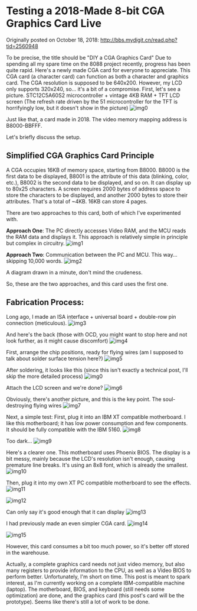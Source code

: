 # Testing a 2018-Made 8-bit CGA Graphics Card Live

Originally posted on October 18, 2018:
http://bbs.mydigit.cn/read.php?tid=2560948

To be precise, the title should be "DIY a CGA Graphics Card"
Due to spending all my spare time on the 8088 project recently, progress has been quite rapid. Here's a newly made CGA card for everyone to appreciate.
This CGA card (a character card) can function as both a character and graphics card.
The CGA resolution is supposed to be 640x200. However, my LCD only supports 320x240, so... it's a bit of a compromise.
First, let's see a picture. STC12C5A60S2 microcontroller + vintage 4KB RAM + TFT LCD screen (The refresh rate driven by the 51 microcontroller for the TFT is horrifyingly low, but it doesn't show in the picture)
![img0](images/20181018_00.jpg)

Just like that, a card made in 2018. The video memory mapping address is B8000-BBFFF.

Let's briefly discuss the setup.
## Simplified CGA Graphics Card Principle
A CGA occupies 16KB of memory space, starting from B8000. B8000 is the first data to be displayed, B8001 is the attribute of this data (blinking, color, etc.), B8002 is the second data to be displayed, and so on. It can display up to 80x25 characters. A screen requires 2000 bytes of address space to store the characters to be displayed, and another 2000 bytes to store their attributes. That's a total of ~4KB. 16KB can store 4 pages.

There are two approaches to this card, both of which I've experimented with.

**Approach One**: The PC directly accesses Video RAM, and the MCU reads the RAM data and displays it. This approach is relatively simple in principle but complex in circuitry.
![img1](images/20181018_01.jpg)

**Approach Two**: Communication between the PC and MCU. This way... skipping 10,000 words.
![img2](images/20181018_02.jpg)

A diagram drawn in a minute, don't mind the crudeness.

So, these are the two approaches, and this card uses the first one.

## Fabrication Process:
Long ago, I made an ISA interface + universal board + double-row pin connection (meticulous).
![img3](images/20181018_03.jpg)

And here's the back (those with OCD, you might want to stop here and not look further, as it might cause discomfort)
![img4](images/20181018_04.jpg)

First, arrange the chip positions, ready for flying wires (am I supposed to talk about solder surface tension here?)
![img5](images/20181018_05.jpg)

After soldering, it looks like this (since this isn't exactly a technical post, I'll skip the more detailed process)
![img0](images/20181018_00.jpg)

Attach the LCD screen and we're done?
![img6](images/20181018_06.jpg)

Obviously, there's another picture, and this is the key point. The soul-destroying flying wires
![img7](images/20181018_07.jpg)

Next, a simple test:
First, plug it into an IBM XT compatible motherboard. I like this motherboard; it has low power consumption and few components. It should be fully compatible with the IBM 5160.
![img8](images/20181018_08.jpg)

Too dark...
![img9](images/20181018_09.jpg)

Here's a clearer one. This motherboard uses Phoenix BIOS. The display is a bit messy, mainly because the LCD's resolution isn't enough, causing premature line breaks. It's using an 8x8 font, which is already the smallest.
![img10](images/20181018_10.jpg)

Then, plug it into my own XT PC compatible motherboard to see the effects.
![img11](images/20181018_11.jpg)

![img12](images/20181018_12.jpg)

Can only say it's good enough that it can display
![img13](images/20181018_13.jpg)

I had previously made an even simpler CGA card.
![img14](images/20181018_14.jpg)

![img15](images/20181018_15.jpg)

However, this card consumes a bit too much power, so it's better off stored in the warehouse.

Actually, a complete graphics card needs not just video memory, but also many registers to provide information to the CPU, as well as a Video BIOS to perform better. Unfortunately, I'm short on time. This post is meant to spark interest, as I'm currently working on a complete IBM-compatible machine (laptop). The motherboard, BIOS, and keyboard (still needs some optimization) are done, and the graphics card (this post's card will be the prototype). Seems like there's still a lot of work to be done.